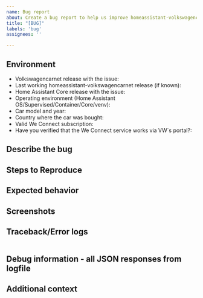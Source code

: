 ```yaml
---
name: Bug report
about: Create a bug report to help us improve homeassistant-volkswagencarnet
title: "[BUG]"
labels: 'bug'
assignees: ''

---
```


<!-- Please READ THIS FIRST

Before opening a new issue, please check if a similar one is already open

DO NOT DELETE ANY TEXT from this template! Otherwise, your issue may be closed without comment.

Please check if the bug is already reported and add more information there instead of creating a new report.

-->

## Environment

- Volkswagencarnet release with the issue: 
- Last working homeassistant-volkswagencarnet release (if known): 
- Home Assistant Core release with the issue: 
- Operating environment (Home Assistant OS/Supervised/Container/Core/venv): 
- Car model and year: 
- Country where the car was bought:
- Valid We Connect subscription:
- Have you verified that the We Connect service works via VW´s portal?:

## Describe the bug
<!--
  Make a brief description of the problem you are experiencing
-->


## Steps to Reproduce
<!--
  Please list the steps needed to reproduce the issue
-->


## Expected behavior
<!-- 
  Insert a brief description of the expected behavior is
-->


## Screenshots
<!-- 
  If applicable, add screenshots to help explain your problem.
-->


## Traceback/Error logs
<!--
  If you come across any trace or error logs, please provide them.
-->

```txt

```

## Debug information - all JSON responses from logfile
<!--
  Turn on debug and post the results here: Paste in you link with all debug information, save to text file or use https://www.pastebin.org/
-->

## Additional context
<!--
  Add any other context about the problem here.
-->
